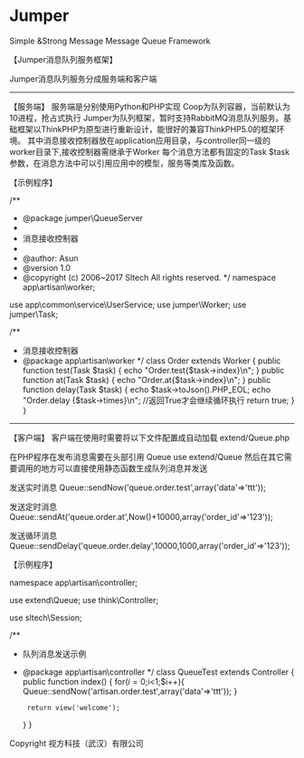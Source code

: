 # Jumper
Simple &amp;Strong Message Message Queue Framework

【Jumper消息队列服务框架】

Jumper消息队列服务分成服务端和客户端

________________________________________________________________________

【服务端】
服务端是分别使用Python和PHP实现
Coop为队列容器，当前默认为10进程，抢占式执行
Jumper为队列框架，暂时支持RabbitMQ消息队列服务。基础框架以ThinkPHP为原型进行重新设计，能很好的兼容ThinkPHP5.0的框架环境。
其中消息接收控制器放在application应用目录，与controller同一级的worker目录下,接收控制器需继承于Worker
每个消息方法都有固定的Task $task参数，在消息方法中可以引用应用中的模型，服务等类库及函数。

【示例程序】

/**
 * @package jumper\QueueServer
 *
 * 消息接收控制器
 *
 * @author: Asun
 * @version 1.0
 * @copyright (c) 2006~2017 Sltech All rights reserved.
 */
namespace app\artisan\worker;

use app\common\service\UserService;
use jumper\Worker;
use jumper\Task;

/**
 * 消息接收控制器
 * @package app\artisan\worker
 */
class Order extends Worker
{
	public function test(Task $task)
    {
        echo "Order.test{$task->index}\n";
    }
	public function at(Task $task)
    {
        echo "Order.at{$task->index}\n";
    }
    public function delay(Task $task)
    {
        echo $task->toJson().PHP_EOL;
		echo "Order.delay {$task->times}\n";
		//返回True才会继续循环执行
        return true;
    }
}


________________________________________________________________________

【客户端】
客户端在使用时需要将以下文件配置成自动加载
extend/Queue.php

在PHP程序在发布消息需要在头部引用 Queue
use extend/Queue
然后在其它需要调用的地方可以直接使用静态函数生成队列消息并发送

发送实时消息
Queue::sendNow('queue.order.test',array('data'=>'ttt'));

发送定时消息
Queue::sendAt('queue.order.at',Now()+10000,array('order_id'=>'123'));

发送循环消息
Queue::sendDelay('queue.order.delay',10000,1000,array('order_id'=>'123'));

【示例程序】

namespace app\artisan\controller;

use extend\Queue;
use think\Controller;

use sltech\Session;

/**
 * 队列消息发送示例
 * @package app\artisan\controller
 */
class QueueTest extends Controller
{
	public function index()
	{
		for($i=0;$i<1;$i++){
			Queue::sendNow('artisan.order.test',array('data'=>'ttt'));
		}

		return view('welcome');
	}
}

Copyright 视方科技（武汉）有限公司
